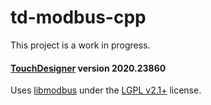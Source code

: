 # td-modbus-cpp

This project is a work in progress.


#### [TouchDesigner](https://www.derivative.ca) version 2020.23860

Uses [libmodbus](https://libmodbus.org/) under the [LGPL v2.1+](https://www.gnu.org/licenses/old-licenses/lgpl-2.1.en.html) license.
